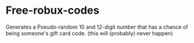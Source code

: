 # Free-robux-codes
Generates a Pseudo-random 10 and 12-digit number  that has a chance of being someone's gift card code.
(this will (probably) never happen)

